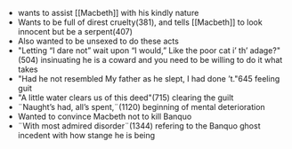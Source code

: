 - wants to assist [[Macbeth]] with his kindly nature
 - Wants to be full of direst cruelty(381), and tells [[Macbeth]] to look innocent but be a serpent(407)
 - Also wanted to be unsexed to do these acts
 - "Letting “I dare not” wait upon “I would,” Like the poor cat i’ th’ adage?"(504) insinuating he is a coward and you need to be willing to do it what takes
 - "Had he not resembled My father as he slept, I had done ’t."645 feeling guit
 - "A little water clears us of this deed"(715) clearing the guilt
 - ¨Naught’s had, all’s spent,¨(1120) beginning of mental deterioration
 - Wanted to convince Macbeth not to kill Banquo
 - ¨With most admired disorder¨(1344) refering to the Banquo ghost incedent with how stange he is being
<!--stackedit_data:
eyJoaXN0b3J5IjpbMjc5MzYwMjQyXX0=
-->